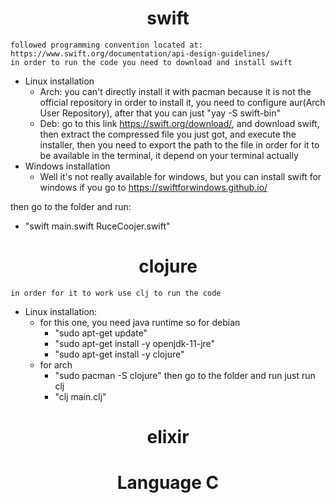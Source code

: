 # <center>swift<center>
    followed programming convention located at: https://www.swift.org/documentation/api-design-guidelines/
    in order to run the code you need to download and install swift
- Linux installation
    - Arch: you can't directly install it with pacman because it is not the official repository
    in order to install it, you need to configure aur(Arch User Repository), after that you can just 
    "yay -S swift-bin"
    - Deb: go to this link https://swift.org/download/, and download swift, then extract the compressed file you just got, and execute the installer, then you need to export the path to the file in order for it to be available in the terminal, it depend on your terminal actually
- Windows installation
    - Well it's not really available for windows, but you can install swift for windows if you go to https://swiftforwindows.github.io/

then go to the folder and run:
- "swift main.swift RuceCoojer.swift"
# <center>clojure<center>
    in order for it to work use clj to run the code
- Linux installation:
    - for this one, you need java runtime so for debian
        - "sudo apt-get update"
        - "sudo apt-get install -y openjdk-11-jre"
        - "sudo apt-get install -y clojure"
    - for arch 
        - "sudo pacman -S clojure"
    then go to the folder and run just run clj 
        - "clj main.clj"
# <center>elixir<center>
# <center>Language C<center>